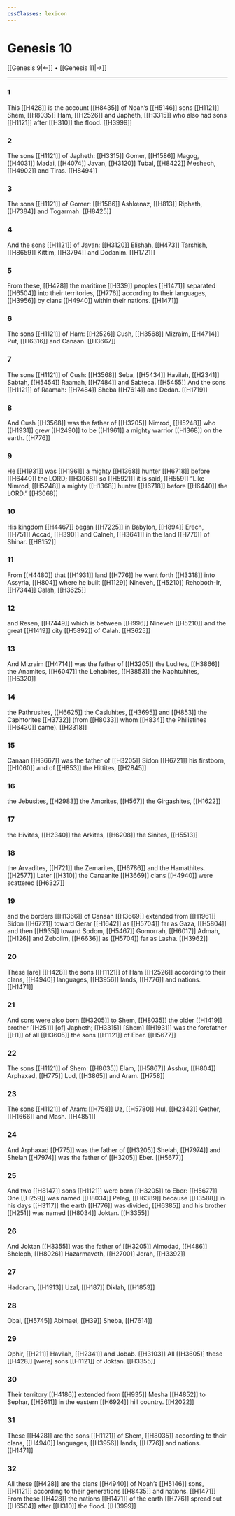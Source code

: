```yaml
---
cssClasses: lexicon
---
```


# Genesis 10

[[Genesis 9|←]] • [[Genesis 11|→]]

---

### 1
This [[H428]] is the account [[H8435]] of Noah’s [[H5146]] sons [[H1121]] Shem, [[H8035]] Ham, [[H2526]] and Japheth, [[H3315]] who also  had sons [[H1121]] after [[H310]] the flood. [[H3999]]

### 2
The sons [[H1121]] of Japheth: [[H3315]] Gomer, [[H1586]] Magog, [[H4031]] Madai, [[H4074]] Javan, [[H3120]] Tubal, [[H8422]] Meshech, [[H4902]] and Tiras. [[H8494]]

### 3
The sons [[H1121]] of Gomer: [[H1586]] Ashkenaz, [[H813]] Riphath, [[H7384]] and Togarmah. [[H8425]]

### 4
And the sons [[H1121]] of Javan: [[H3120]] Elishah, [[H473]] Tarshish, [[H8659]] Kittim, [[H3794]] and Dodanim. [[H1721]]

### 5
From these, [[H428]] the maritime [[H339]] peoples [[H1471]] separated [[H6504]] into their territories, [[H776]] according to their languages, [[H3956]] by clans [[H4940]] within their nations. [[H1471]]

### 6
The sons [[H1121]] of Ham: [[H2526]] Cush, [[H3568]] Mizraim, [[H4714]] Put, [[H6316]] and Canaan. [[H3667]]

### 7
The sons [[H1121]] of Cush: [[H3568]] Seba, [[H5434]] Havilah, [[H2341]] Sabtah, [[H5454]] Raamah, [[H7484]] and Sabteca. [[H5455]] And the sons [[H1121]] of Raamah: [[H7484]] Sheba [[H7614]] and Dedan. [[H1719]]

### 8
And Cush [[H3568]] was the father of [[H3205]] Nimrod, [[H5248]] who [[H1931]] grew [[H2490]] to be [[H1961]] a mighty warrior [[H1368]] on the earth. [[H776]]

### 9
He [[H1931]] was [[H1961]] a mighty [[H1368]] hunter [[H6718]] before [[H6440]] the LORD; [[H3068]] so [[H5921]] it is said, [[H559]] “Like Nimrod, [[H5248]] a mighty [[H1368]] hunter [[H6718]] before [[H6440]] the LORD.” [[H3068]]

### 10
His kingdom [[H4467]] began [[H7225]] in Babylon, [[H894]] Erech, [[H751]] Accad, [[H390]] and Calneh, [[H3641]] in the land [[H776]] of Shinar. [[H8152]]

### 11
From [[H4480]] that [[H1931]] land [[H776]] he went forth [[H3318]] into Assyria, [[H804]] where he built [[H1129]] Nineveh, [[H5210]] Rehoboth-Ir, [[H7344]] Calah, [[H3625]]

### 12
and Resen, [[H7449]] which is between [[H996]] Nineveh [[H5210]] and the great [[H1419]] city [[H5892]] of Calah. [[H3625]]

### 13
And Mizraim [[H4714]] was the father of [[H3205]] the Ludites, [[H3866]] the Anamites, [[H6047]] the Lehabites, [[H3853]] the Naphtuhites, [[H5320]]

### 14
the Pathrusites, [[H6625]] the Casluhites, [[H3695]] and [[H853]] the Caphtorites [[H3732]] (from [[H8033]] whom [[H834]] the Philistines [[H6430]] came). [[H3318]]

### 15
Canaan [[H3667]] was the father of [[H3205]] Sidon [[H6721]] his firstborn, [[H1060]] and of [[H853]] the Hittites, [[H2845]]

### 16
the Jebusites, [[H2983]] the Amorites, [[H567]] the Girgashites, [[H1622]]

### 17
the Hivites, [[H2340]] the Arkites, [[H6208]] the Sinites, [[H5513]]

### 18
the Arvadites, [[H721]] the Zemarites, [[H6786]] and the Hamathites. [[H2577]] Later [[H310]] the Canaanite [[H3669]] clans [[H4940]] were scattered [[H6327]]

### 19
and the borders [[H1366]] of Canaan [[H3669]] extended from [[H1961]] Sidon [[H6721]] toward Gerar [[H1642]] as [[H5704]] far as Gaza, [[H5804]] and then [[H935]] toward Sodom, [[H5467]] Gomorrah, [[H6017]] Admah, [[H126]] and Zeboiim, [[H6636]] as [[H5704]] far as Lasha. [[H3962]]

### 20
These [are] [[H428]] the sons [[H1121]] of Ham [[H2526]] according to their clans, [[H4940]] languages, [[H3956]] lands, [[H776]] and nations. [[H1471]]

### 21
And sons were also born [[H3205]] to Shem, [[H8035]] the older [[H1419]] brother [[H251]] [of] Japheth; [[H3315]] [Shem] [[H1931]] was the forefather [[H1]] of all [[H3605]] the sons [[H1121]] of Eber. [[H5677]]

### 22
The sons [[H1121]] of Shem: [[H8035]] Elam, [[H5867]] Asshur, [[H804]] Arphaxad, [[H775]] Lud, [[H3865]] and Aram. [[H758]]

### 23
The sons [[H1121]] of Aram: [[H758]] Uz, [[H5780]] Hul, [[H2343]] Gether, [[H1666]] and Mash. [[H4851]]

### 24
And Arphaxad [[H775]] was the father of [[H3205]] Shelah, [[H7974]] and Shelah [[H7974]] was the father of [[H3205]] Eber. [[H5677]]

### 25
And two [[H8147]] sons [[H1121]] were born [[H3205]] to Eber: [[H5677]] One [[H259]] was named [[H8034]] Peleg, [[H6389]] because [[H3588]] in his days [[H3117]] the earth [[H776]] was divided, [[H6385]] and his brother [[H251]] was named [[H8034]] Joktan. [[H3355]]

### 26
And Joktan [[H3355]] was the father of [[H3205]] Almodad, [[H486]] Sheleph, [[H8026]] Hazarmaveth, [[H2700]] Jerah, [[H3392]]

### 27
Hadoram, [[H1913]] Uzal, [[H187]] Diklah, [[H1853]]

### 28
Obal, [[H5745]] Abimael, [[H39]] Sheba, [[H7614]]

### 29
Ophir, [[H211]] Havilah, [[H2341]] and Jobab. [[H3103]] All [[H3605]] these [[H428]] [were] sons [[H1121]] of Joktan. [[H3355]]

### 30
Their territory [[H4186]] extended from [[H935]] Mesha [[H4852]] to Sephar, [[H5611]] in the eastern [[H6924]] hill country. [[H2022]]

### 31
These [[H428]] are the sons [[H1121]] of Shem, [[H8035]] according to their clans, [[H4940]] languages, [[H3956]] lands, [[H776]] and nations. [[H1471]]

### 32
All these [[H428]] are the clans [[H4940]] of Noah’s [[H5146]] sons, [[H1121]] according to their generations [[H8435]] and nations. [[H1471]] From these [[H428]] the nations [[H1471]] of the earth [[H776]] spread out [[H6504]] after [[H310]] the flood. [[H3999]]


